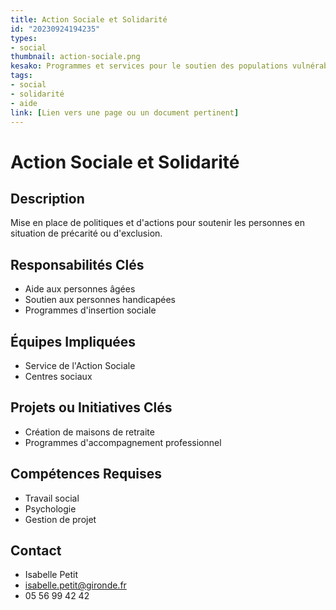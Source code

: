 ```yaml
---
title: Action Sociale et Solidarité
id: "20230924194235"
types:
- social
thumbnail: action-sociale.png
kesako: Programmes et services pour le soutien des populations vulnérables.
tags:
- social
- solidarité
- aide
link: [Lien vers une page ou un document pertinent]
---
```


# Action Sociale et Solidarité

## Description
Mise en place de politiques et d'actions pour soutenir les personnes en situation de précarité ou d'exclusion.

## Responsabilités Clés
- Aide aux personnes âgées
- Soutien aux personnes handicapées
- Programmes d'insertion sociale

## Équipes Impliquées
- Service de l'Action Sociale
- Centres sociaux

## Projets ou Initiatives Clés
- Création de maisons de retraite
- Programmes d'accompagnement professionnel

## Compétences Requises
- Travail social
- Psychologie
- Gestion de projet

## Contact
- Isabelle Petit
- isabelle.petit@gironde.fr
- 05 56 99 42 42

